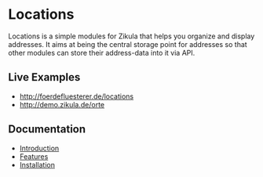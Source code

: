 Locations
=========

Locations is a simple modules for Zikula that helps you organize and display addresses. It aims at being the central storage point for addresses so that other modules can store their address-data into it via API.

## Live Examples
  * http://foerdefluesterer.de/locations
  * http://demo.zikula.de/orte

## Documentation
  * <a href="https://github.com/zikula-modules/Locations/wiki/Introduction">Introduction</a>
  * <a href="https://github.com/zikula-modules/Locations/wiki/Features">Features</a>
  * <a href="https://github.com/zikula-modules/Locations/wiki/Installation">Installation</a>